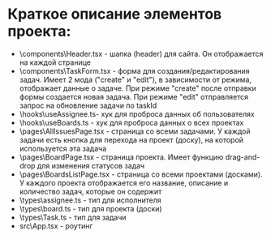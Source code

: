 # Краткое описание элементов проекта:
<ul>
  <li>\components\Header.tsx - шапка (header) для сайта. Он отображается на каждой странице</li>
  <li>\components\TaskForm.tsx - форма для создания/редактирования задач. Имеет 2 мода ("create" и "edit"), в зависимости от режима, отображает данные о задаче. При режиме "create" после отправки формы создается новая задача. При режиме "edit" отправляется запрос на обновление задачи по taskId</li>
  <li>\hooks\useAssignee.ts- хук для проброса данных об пользователях </li>
  <li>\hooks\useBoards.ts - хук для проброса данных о всех проектах</li>
  <li>\pages\AllIssuesPage.tsx - страница со всеми задачами. У каждой задачи есть кнопка для перехода на проект (доску), на которой используется эта задача</li>
  <li>\pages\BoardPage.tsx - страница проекта. Имеет функцию drag-and-drop для изменения статусов задач</li>
  <li>\pages\BoardsListPage.tsx - страница со всеми проектами (досками). У каждого проекта отображается его название, описание и количество задач, которые он содержит</li>
  <li>\types\assignee.ts - тип для исполнителя</li>
  <li>\types\board.ts - тип для проекта (доски)</li>
  <li>\types\Task.ts - тип для задачи</li>
  <li>src\App.tsx - роутинг</li>
</ul> 
